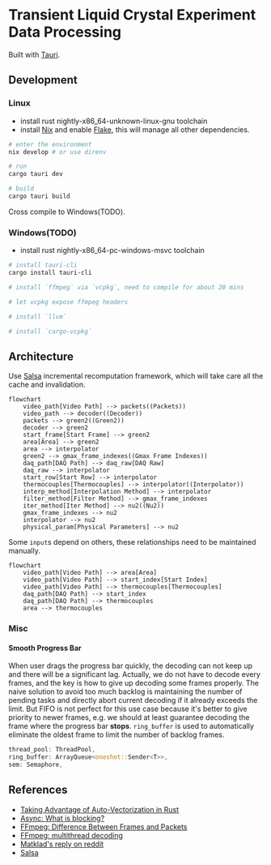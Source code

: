 # Transient Liquid Crystal Experiment Data Processing

Built with [Tauri](https://tauri.app).

## Development
### Linux
- install rust nightly-x86_64-unknown-linux-gnu toolchain
- install [Nix](https://nixos.org/) and enable [Flake](https://nixos.wiki/wiki/Flakes), this will manage all other dependencies.
```sh
# enter the environment
nix develop # or use direnv

# run
cargo tauri dev

# build
cargo tauri build
```
Cross compile to Windows(TODO).

### Windows(TODO)
- install rust nightly-x86_64-pc-windows-msvc toolchain
```sh
# install tauri-cli
cargo install tauri-cli

# install `ffmpeg` via `vcpkg`, need to compile for about 20 mins

# let vcpkg expose ffmpeg headers

# install `llvm`

# install `cargo-vcpkg`
```

## Architecture
Use [Salsa](https://github.com/salsa-rs/salsa) incremental recomputation framework, which will take care all the cache and invalidation.
```mermaid
flowchart
    video_path[Video Path] --> packets((Packets))
    video_path --> decoder((Decoder))
    packets --> green2((Green2))
    decoder --> green2
    start_frame[Start Frame] --> green2
    area[Area] --> green2
    area --> interpolator
    green2 --> gmax_frame_indexes((Gmax Frame Indexes))
    daq_path[DAQ Path] --> daq_raw[DAQ Raw]
    daq_raw --> interpolator
    start_row[Start Row] --> interpolator
    thermocouples[Thermocouples] --> interpolator((Interpolator))
    interp_method[Interpolation Method] --> interpolator
    filter_method[Filter Method] --> gmax_frame_indexes
    iter_method[Iter Method] --> nu2((Nu2))
    gmax_frame_indexes --> nu2
    interpolator --> nu2
    physical_param[Physical Parameters] --> nu2
```

Some `input`s depend on others, these relationships need to be maintained manually.
```mermaid
flowchart
    video_path[Video Path] --> area[Area]
    video_path[Video Path] --> start_index[Start Index]
    video_path[Video Path] --> thermocouples[Thermocouples]
    daq_path[DAQ Path] --> start_index
    daq_path[DAQ Path] --> thermocouples
    area --> thermocouples
```


### Misc

#### Smooth Progress Bar
When user drags the progress bar quickly, the decoding can not keep up and there will be a significant lag. Actually, we do not have to decode every frames, and the key is how to give up decoding some frames properly. The naive solution to avoid too much backlog is maintaining the number of pending tasks and directly abort current decoding if it already exceeds the limit. But FIFO is not perfect for this use case because it's better to give
priority to newer frames, e.g. we should at least guarantee decoding the frame where the progress bar **stops**.
`ring_buffer` is used to automatically eliminate the oldest frame to limit the
number of backlog frames.
```rust
thread_pool: ThreadPool,
ring_buffer: ArrayQueue<oneshot::Sender<T>>,
sem: Semaphore,
```

## References
- [Taking Advantage of Auto-Vectorization in Rust](https://www.nickwilcox.com/blog/autovec)
- [Async: What is blocking?](https://ryhl.io/blog/async-what-is-blocking/)
- [FFmpeg: Difference Between Frames and Packets](https://stackoverflow.com/questions/53574798/difference-between-frames-and-packets-in-ffmpeg)
- [FFmpeg: multithread decoding](https://www.cnblogs.com/TaigaCon/p/10220356.html)
- [Matklad's reply on reddit](https://www.reddit.com/r/rust/comments/uf7yoy/comment/i6s4b8x/)
- [Salsa](https://salsa-rs.netlify.app/overview.html)
